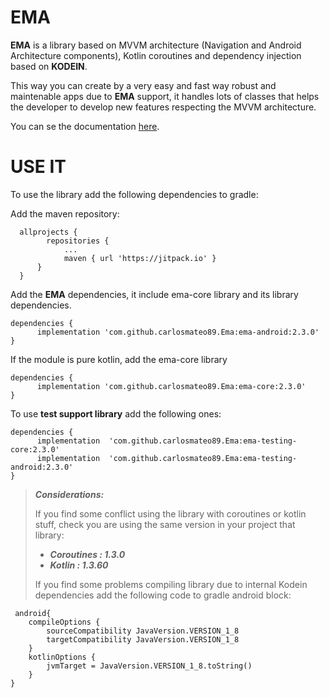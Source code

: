 # EMA

**EMA** is a library based on MVVM architecture (Navigation and Android Architecture components), Kotlin coroutines and dependency injection based on **KODEIN**.

This way you can create by a very easy and fast way robust and maintenable apps due to **EMA** support, it handles lots of classes that helps the developer to develop new features respecting the MVVM architecture.

You can se the documentation [here](https://github.com/carlosmateo89/Ema/wiki).

# USE IT

To use the library add the following dependencies to gradle:

Add the maven repository:
  
      allprojects {
		    repositories {
			    ...
			    maven { url 'https://jitpack.io' }
    	  }
      }

Add the **EMA** dependencies, it include ema-core library and its library dependencies.

  

    dependencies {
          implementation 'com.github.carlosmateo89.Ema:ema-android:2.3.0'
    }

If the module is pure kotlin, add the ema-core library
  

    dependencies {
	      implementation 'com.github.carlosmateo89.Ema:ema-core:2.3.0'
    }


To use **test support library** add the following ones:

    dependencies {
          implementation  'com.github.carlosmateo89.Ema:ema-testing-core:2.3.0'
          implementation  'com.github.carlosmateo89.Ema:ema-testing-android:2.3.0'
    } 

   
>***Considerations:***
>
>If you find some conflict using the library with coroutines or kotlin stuff, check you are using the same version in your project that library:
>
> * ***Coroutines : 1.3.0***
> * ***Kotlin : 1.3.60***
> 
> If you find some problems compiling library due to internal Kodein dependencies add the following code to gradle android block:
> 
	 android{
    	compileOptions {
        	sourceCompatibility JavaVersion.VERSION_1_8
        	targetCompatibility JavaVersion.VERSION_1_8
    	}
    	kotlinOptions {
        	jvmTarget = JavaVersion.VERSION_1_8.toString()
    	}
    }
